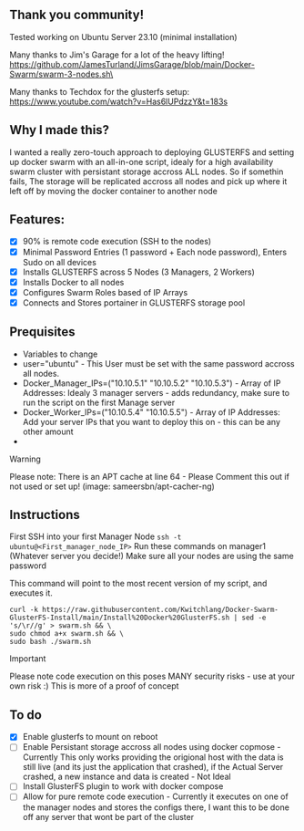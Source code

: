 ## Thank you community!
Tested working on Ubuntu Server 23.10 (minimal installation)

Many thanks to Jim's Garage for a lot of the heavy lifting!\
https://github.com/JamesTurland/JimsGarage/blob/main/Docker-Swarm/swarm-3-nodes.sh\

Many thanks to Techdox for the glusterfs setup:\
https://www.youtube.com/watch?v=Has6lUPdzzY&t=183s



## Why I made this?
I wanted a really zero-touch approach to deploying GLUSTERFS and setting up docker swarm with an all-in-one script, idealy for a high availability swarm cluster with persistant storage accross ALL nodes. So if somethin fails, The storage will be replicated accross all nodes and pick up where it left off by moving the docker container to another node

## Features:
- [X] 90% is remote code execution (SSH to the nodes)
- [X] Minimal Password Entries (1 password + Each node password), Enters Sudo on all devices
- [x] Installs GLUSTERFS across 5 Nodes (3 Managers, 2 Workers)
- [X] Installs Docker to all nodes
- [X] Configures Swarm Roles based of IP Arrays
- [X] Connects and Stores portainer in GLUSTERFS storage pool

## Prequisites

* Variables to change
 * user="ubuntu" - This User must be set with the same password accross all nodes.
 * Docker_Manager_IPs=("10.10.5.1" "10.10.5.2" "10.10.5.3") - Array of IP Addresses: Idealy 3 manager servers - adds redundancy, make sure to run the script on the first Manage server
 * Docker_Worker_IPs=("10.10.5.4" "10.10.5.5") - Array of IP Addresses: Add your server IPs that you want to deploy this on - this can be any other amount
 * 

> [!WARNING]
> Please note: There is an APT cache at line 64 - Please Comment this out if not used or set up! (image: sameersbn/apt-cacher-ng)

## Instructions
First SSH into your first Manager Node
` ssh -t ubuntu@<First_manager_node_IP> `
Run these commands on manager1 (Whatever server you decide!)
Make sure all your nodes are using the same password 

This command will point to the most recent version of my script, and executes it.
```
curl -k https://raw.githubusercontent.com/Kwitchlang/Docker-Swarm-GlusterFS-Install/main/Install%20Docker%20GlusterFS.sh | sed -e 's/\r//g' > swarm.sh && \
sudo chmod a+x swarm.sh && \
sudo bash ./swarm.sh
```


> [!IMPORTANT]
> Please note code execution on this poses MANY security risks - use at your own risk :)
> This is more of a proof of concept


## To do
- [x] Enable glusterfs to mount on reboot
- [ ] Enable Persistant storage accross all nodes using docker copmose - Currently This only works providing the origional host with the data is still live (and its just the application that crashed), if the Actual Server crashed, a new instance and data is created - Not Ideal
- [ ] Install GlusterFS plugin to work with docker compose
- [ ] Allow for pure remote code execution - Currently it executes on one of the manager nodes and stores the configs there, I want this to be done off any server that wont be part of the cluster
